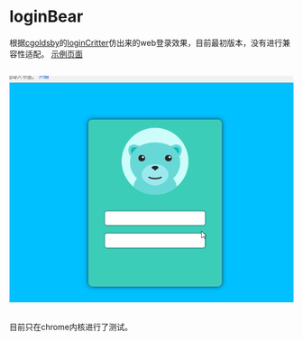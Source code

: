 # loginBear
根据[cgoldsby](https://github.com/cgoldsby)的[loginCritter](https://github.com/cgoldsby/LoginCritter)仿出来的web登录效果，目前最初版本，没有进行兼容性适配。
[示例页面](http://anzhen.anzhen9.com/loginbear)
## 
![Demo gif](/demo.gif)
## 
目前只在chrome内核进行了测试。
